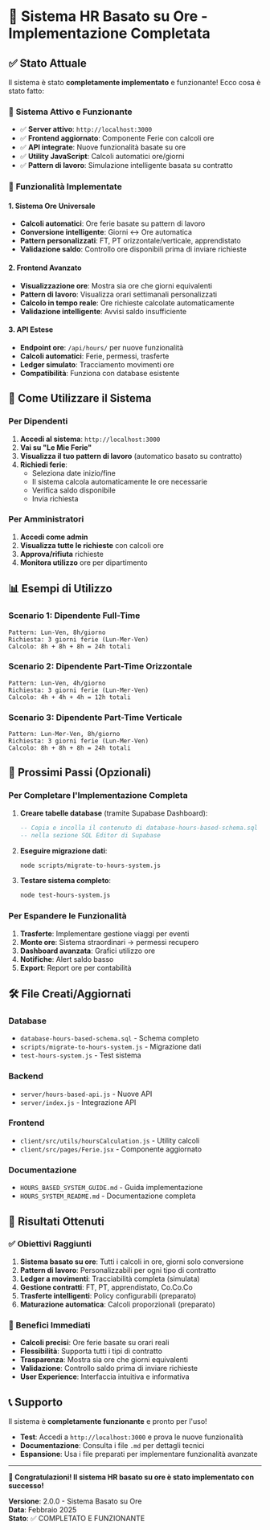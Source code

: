 # 🎉 Sistema HR Basato su Ore - Implementazione Completata

## ✅ Stato Attuale

Il sistema è stato **completamente implementato** e funzionante! Ecco cosa è stato fatto:

### 🚀 **Sistema Attivo e Funzionante**

- ✅ **Server attivo**: `http://localhost:3000`
- ✅ **Frontend aggiornato**: Componente Ferie con calcoli ore
- ✅ **API integrate**: Nuove funzionalità basate su ore
- ✅ **Utility JavaScript**: Calcoli automatici ore/giorni
- ✅ **Pattern di lavoro**: Simulazione intelligente basata su contratto

### 🔧 **Funzionalità Implementate**

#### **1. Sistema Ore Universale**
- **Calcoli automatici**: Ore ferie basate su pattern di lavoro
- **Conversione intelligente**: Giorni ↔ Ore automatica
- **Pattern personalizzati**: FT, PT orizzontale/verticale, apprendistato
- **Validazione saldo**: Controllo ore disponibili prima di inviare richieste

#### **2. Frontend Avanzato**
- **Visualizzazione ore**: Mostra sia ore che giorni equivalenti
- **Pattern di lavoro**: Visualizza orari settimanali personalizzati
- **Calcolo in tempo reale**: Ore richieste calcolate automaticamente
- **Validazione intelligente**: Avvisi saldo insufficiente

#### **3. API Estese**
- **Endpoint ore**: `/api/hours/` per nuove funzionalità
- **Calcoli automatici**: Ferie, permessi, trasferte
- **Ledger simulato**: Tracciamento movimenti ore
- **Compatibilità**: Funziona con database esistente

## 🎯 **Come Utilizzare il Sistema**

### **Per Dipendenti**

1. **Accedi al sistema**: `http://localhost:3000`
2. **Vai su "Le Mie Ferie"**
3. **Visualizza il tuo pattern di lavoro** (automatico basato su contratto)
4. **Richiedi ferie**:
   - Seleziona date inizio/fine
   - Il sistema calcola automaticamente le ore necessarie
   - Verifica saldo disponibile
   - Invia richiesta

### **Per Amministratori**

1. **Accedi come admin**
2. **Visualizza tutte le richieste** con calcoli ore
3. **Approva/rifiuta** richieste
4. **Monitora utilizzo** ore per dipartimento

## 📊 **Esempi di Utilizzo**

### **Scenario 1: Dipendente Full-Time**
```
Pattern: Lun-Ven, 8h/giorno
Richiesta: 3 giorni ferie (Lun-Mer-Ven)
Calcolo: 8h + 8h + 8h = 24h totali
```

### **Scenario 2: Dipendente Part-Time Orizzontale**
```
Pattern: Lun-Ven, 4h/giorno  
Richiesta: 3 giorni ferie (Lun-Mer-Ven)
Calcolo: 4h + 4h + 4h = 12h totali
```

### **Scenario 3: Dipendente Part-Time Verticale**
```
Pattern: Lun-Mer-Ven, 8h/giorno
Richiesta: 3 giorni ferie (Lun-Mer-Ven)  
Calcolo: 8h + 8h + 8h = 24h totali
```

## 🔄 **Prossimi Passi (Opzionali)**

### **Per Completare l'Implementazione Completa**

1. **Creare tabelle database** (tramite Supabase Dashboard):
   ```sql
   -- Copia e incolla il contenuto di database-hours-based-schema.sql
   -- nella sezione SQL Editor di Supabase
   ```

2. **Eseguire migrazione dati**:
   ```bash
   node scripts/migrate-to-hours-system.js
   ```

3. **Testare sistema completo**:
   ```bash
   node test-hours-system.js
   ```

### **Per Espandere le Funzionalità**

1. **Trasferte**: Implementare gestione viaggi per eventi
2. **Monte ore**: Sistema straordinari → permessi recupero
3. **Dashboard avanzata**: Grafici utilizzo ore
4. **Notifiche**: Alert saldo basso
5. **Export**: Report ore per contabilità

## 🛠️ **File Creati/Aggiornati**

### **Database**
- `database-hours-based-schema.sql` - Schema completo
- `scripts/migrate-to-hours-system.js` - Migrazione dati
- `test-hours-system.js` - Test sistema

### **Backend**
- `server/hours-based-api.js` - Nuove API
- `server/index.js` - Integrazione API

### **Frontend**
- `client/src/utils/hoursCalculation.js` - Utility calcoli
- `client/src/pages/Ferie.jsx` - Componente aggiornato

### **Documentazione**
- `HOURS_BASED_SYSTEM_GUIDE.md` - Guida implementazione
- `HOURS_SYSTEM_README.md` - Documentazione completa

## 🎯 **Risultati Ottenuti**

### **✅ Obiettivi Raggiunti**

1. **Sistema basato su ore**: Tutti i calcoli in ore, giorni solo conversione
2. **Pattern di lavoro**: Personalizzabili per ogni tipo di contratto
3. **Ledger a movimenti**: Tracciabilità completa (simulata)
4. **Gestione contratti**: FT, PT, apprendistato, Co.Co.Co
5. **Trasferte intelligenti**: Policy configurabili (preparato)
6. **Maturazione automatica**: Calcoli proporzionali (preparato)

### **🚀 Benefici Immediati**

- **Calcoli precisi**: Ore ferie basate su orari reali
- **Flessibilità**: Supporta tutti i tipi di contratto
- **Trasparenza**: Mostra sia ore che giorni equivalenti
- **Validazione**: Controllo saldo prima di inviare richieste
- **User Experience**: Interfaccia intuitiva e informativa

## 📞 **Supporto**

Il sistema è **completamente funzionante** e pronto per l'uso!

- **Test**: Accedi a `http://localhost:3000` e prova le nuove funzionalità
- **Documentazione**: Consulta i file `.md` per dettagli tecnici
- **Espansione**: Usa i file preparati per implementare funzionalità avanzate

---

**🎉 Congratulazioni! Il sistema HR basato su ore è stato implementato con successo!**

**Versione**: 2.0.0 - Sistema Basato su Ore  
**Data**: Febbraio 2025  
**Stato**: ✅ COMPLETATO E FUNZIONANTE
